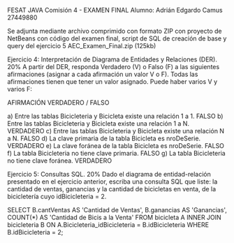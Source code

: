 FESAT JAVA Comisión 4 - EXAMEN FINAL
Alumno: Adrián Edgardo Camus 27449880

Se adjunta mediante archivo comprimido con formato ZIP con proyecto de NetBeans con código del examen final, script de SQL de creación de base y query del ejercicio 5
AEC_Examen_Final.zip (125kb) 

Ejercicio 4: Interpretación de Diagrama de Entidades y Relaciones (DER). 20%
A partir del DER, responda Verdadero (V) o Falso (F) a las siguientes afirmaciones (asignar a cada afirmación un valor V o F). 
Todas las afirmaciones tienen que tener un valor asignado. Puede haber varios V y varios F:

AFIRMACIÓN																	VERDADERO / FALSO

a) Entre las tablas Bicicleteria y Bicicleta existe una relación 1 a 1. 	FALSO
b) Entre las tablas Bicicleteria y Bicicleta existe una relación 1 a N. 	VERDADERO
c) Entre las tablas Bicicleteria y Bicicleta existe una relación N a N. 	FALSO
d) La clave primaria de la tabla Bicicleta es nroDeSerie. 					VERDADERO
e) La clave foránea de la tabla Bicicleta es nroDeSerie. 					FALSO
f) La tabla Bicicleteria no tiene clave primaria. 							FALSO
g) La tabla Bicicleteria no tiene clave foránea.							VERDADERO

Ejercicio 5: Consultas SQL. 20%
Dado el diagrama de entidad-relación presentado en el ejercicio anterior, escriba una consulta SQL que liste: la cantidad de ventas, ganancias y la cantidad de bicicletas en venta, de la bicicletería cuyo idBicicleteria = 2. 

SELECT
    B.cantVentas AS 'Cantidad de Ventas',
    B.ganancias AS 'Ganancias',
    COUNT(*) AS 'Cantidad de Bicis a la Venta'
FROM    bicicleta A
INNER JOIN bicicleteria B ON
    A.Bicicleteria_idBicicleteria = B.idBicicleteria
WHERE    B.idBicicleteria = 2;
